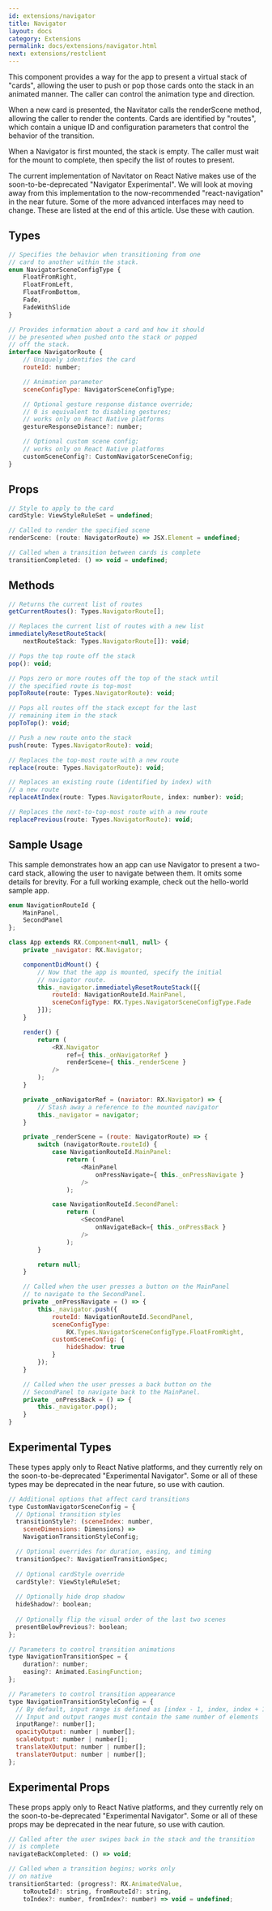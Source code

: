 ```yaml
---
id: extensions/navigator
title: Navigator
layout: docs
category: Extensions
permalink: docs/extensions/navigator.html
next: extensions/restclient
---
```


This component provides a way for the app to present a virtual stack of "cards", allowing the user to push or pop those cards onto the stack in an animated manner. The caller can control the animation type and direction.

When a new card is presented, the Navitator calls the renderScene method, allowing the caller to render the contents. Cards are identified by "routes", which contain a unique ID and configuration parameters that control the behavior of the transition.

When a Navigator is first mounted, the stack is empty. The caller must wait for the mount to complete, then specify the list of routes to present.

The current implementation of Navitator on React Native makes use of the soon-to-be-deprecated "Navigator Experimental". We will look at moving away from this implementation to the now-recommended "react-navigation" in the near future. Some of the more advanced interfaces may need to change. These are listed at the end of this article. Use these with caution.

## Types
``` javascript
// Specifies the behavior when transitioning from one
// card to another within the stack.
enum NavigatorSceneConfigType {
    FloatFromRight,
    FloatFromLeft,
    FloatFromBottom,
    Fade,
    FadeWithSlide
}

// Provides information about a card and how it should
// be presented when pushed onto the stack or popped
// off the stack.
interface NavigatorRoute {
    // Uniquely identifies the card
    routeId: number;

    // Animation parameter
    sceneConfigType: NavigatorSceneConfigType;

    // Optional gesture response distance override;
    // 0 is equivalent to disabling gestures;
    // works only on React Native platforms
    gestureResponseDistance?: number;

    // Optional custom scene config;
    // works only on React Native platforms
    customSceneConfig?: CustomNavigatorSceneConfig;
}
```

## Props
``` javascript
// Style to apply to the card
cardStyle: ViewStyleRuleSet = undefined;

// Called to render the specified scene
renderScene: (route: NavigatorRoute) => JSX.Element = undefined;

// Called when a transition between cards is complete
transitionCompleted: () => void = undefined;
```

## Methods
``` javascript
// Returns the current list of routes
getCurrentRoutes(): Types.NavigatorRoute[];

// Replaces the current list of routes with a new list
immediatelyResetRouteStack(
    nextRouteStack: Types.NavigatorRoute[]): void;

// Pops the top route off the stack
pop(): void;

// Pops zero or more routes off the top of the stack until
// the specified route is top-most
popToRoute(route: Types.NavigatorRoute): void;

// Pops all routes off the stack except for the last
// remaining item in the stack
popToTop(): void;

// Push a new route onto the stack
push(route: Types.NavigatorRoute): void;

// Replaces the top-most route with a new route
replace(route: Types.NavigatorRoute): void;

// Replaces an existing route (identified by index) with
// a new route
replaceAtIndex(route: Types.NavigatorRoute, index: number): void;

// Replaces the next-to-top-most route with a new route
replacePrevious(route: Types.NavigatorRoute): void;
```

## Sample Usage

This sample demonstrates how an app can use Navigator to present a two-card stack, allowing the user to navigate between them. It omits some details for brevity. For a full working example, check out the hello-world sample app.

``` javascript
enum NavigationRouteId {
    MainPanel,
    SecondPanel
};

class App extends RX.Component<null, null> {
    private _navigator: RX.Navigator;

    componentDidMount() {
        // Now that the app is mounted, specify the initial
        // navigator route.
        this._navigator.immediatelyResetRouteStack([{
            routeId: NavigationRouteId.MainPanel,
            sceneConfigType: RX.Types.NavigatorSceneConfigType.Fade
        }]);
    }

    render() {
        return (
            <RX.Navigator
                ref={ this._onNavigatorRef }
                renderScene={ this._renderScene }
            />
        );
    }

    private _onNavigatorRef = (naviator: RX.Navigator) => {
        // Stash away a reference to the mounted navigator
        this._navigator = navigator;
    }

    private _renderScene = (route: NavigatorRoute) => {
        switch (navigatorRoute.routeId) {
            case NavigationRouteId.MainPanel:
                return (
                    <MainPanel
                        onPressNavigate={ this._onPressNavigate }
                    />
                );

            case NavigationRouteId.SecondPanel:
                return (
                    <SecondPanel
                        onNavigateBack={ this._onPressBack }
                    />
                );
        }

        return null;
    }

    // Called when the user presses a button on the MainPanel
    // to navigate to the SecondPanel.
    private _onPressNavigate = () => {
        this._navigator.push({
            routeId: NavigationRouteId.SecondPanel,
            sceneConfigType:
                RX.Types.NavigatorSceneConfigType.FloatFromRight,
            customSceneConfig: {
                hideShadow: true
            }
        });
    }

    // Called when the user presses a back button on the
    // SecondPanel to navigate back to the MainPanel.
    private _onPressBack = () => {
        this._navigator.pop();
    }
}
```


## Experimental Types

These types apply only to React Native platforms, and they currently rely on the soon-to-be-deprecated "Experimental Navigator". Some or all of these types may be deprecated in the near future, so use with caution.

``` javascript
// Additional options that affect card transitions
type CustomNavigatorSceneConfig = {
  // Optional transition styles
  transitionStyle?: (sceneIndex: number, 
    sceneDimensions: Dimensions) =>
    NavigationTransitionStyleConfig;

  // Optional overrides for duration, easing, and timing
  transitionSpec?: NavigationTransitionSpec;
 
  // Optional cardStyle override
  cardStyle?: ViewStyleRuleSet;
 
  // Optionally hide drop shadow
  hideShadow?: boolean;
 
  // Optionally flip the visual order of the last two scenes
  presentBelowPrevious?: boolean;
};

// Parameters to control transition animations
type NavigationTransitionSpec = {
    duration?: number;
    easing?: Animated.EasingFunction;
};

// Parameters to control transition appearance
type NavigationTransitionStyleConfig = {
  // By default, input range is defined as [index - 1, index, index + 1];
  // Input and output ranges must contain the same number of elements
  inputRange?: number[];
  opacityOutput: number | number[];
  scaleOutput: number | number[];
  translateXOutput: number | number[];
  translateYOutput: number | number[];
};
```

## Experimental Props

These props apply only to React Native platforms, and they currently rely on the soon-to-be-deprecated "Experimental Navigator". Some or all of these props may be deprecated in the near future, so use with caution.

``` javascript
// Called after the user swipes back in the stack and the transition
// is complete
navigateBackCompleted: () => void;

// Called when a transition begins; works only
// on native 
transitionStarted: (progress?: RX.AnimatedValue,
    toRouteId?: string, fromRouteId?: string,
    toIndex?: number, fromIndex?: number) => void = undefined;
```

